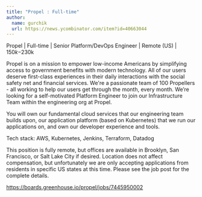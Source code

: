 ```yaml
---
title: "Propel : Full-time"
author:
  name: gurchik
  url: https://news.ycombinator.com/item?id=40663044
---
```

Propel | Full-time | Senior Platform&#x2F;DevOps Engineer | Remote (US) | $150k-$230k

Propel is on a mission to empower low-income Americans by simplifying access to government benefits with modern technology. All of our users deserve first-class experiences in their daily interactions with the social safety net and financial services. We&#x27;re a passionate team of 100 Propellers - all working to help our users get through the month, every month. We’re looking for a self-motivated Platform Engineer to join our Infrastructure Team within the engineering org at Propel.

You will own our fundamental cloud services that our engineering team builds upon, our application platform (based on Kubernetes) that we run our applications on, and own our developer experience and tools.

Tech stack: AWS, Kubernetes, Jenkins, Terraform, Datadog

This position is fully remote, but offices are available in Brooklyn, San Francisco, or Salt Lake City if desired. Location does not affect compensation, but unfortunately we are only accepting applications from residents in specific US states at this time. Please see the job post for the complete details.

<a href="https:&#x2F;&#x2F;boards.greenhouse.io&#x2F;propel&#x2F;jobs&#x2F;7445950002" rel="nofollow">https:&#x2F;&#x2F;boards.greenhouse.io&#x2F;propel&#x2F;jobs&#x2F;7445950002</a>
